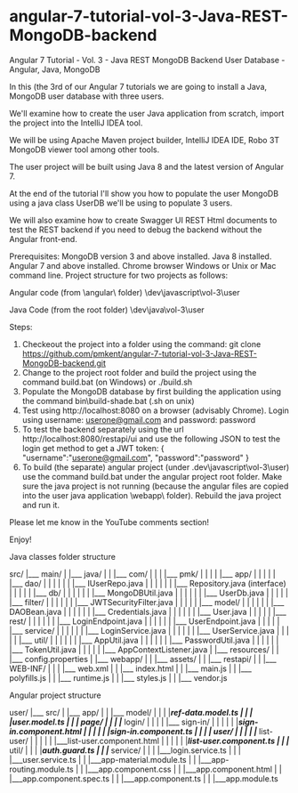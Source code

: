 # angular-7-tutorial-vol-3-Java-REST-MongoDB-backend
Angular 7 Tutorial - Vol. 3 - Java REST MongoDB Backend User Database - Angular, Java, MongoDB

In this (the 3rd of our Angular 7 tutorials we are going to install a Java, MongoDB user database with three users.

We'll examine how to create the user Java application from scratch, import the project into the IntelliJ IDEA tool.

We will be using Apache Maven project builder, IntelliJ IDEA IDE, Robo 3T MongoDB viewer tool among other tools.

The user project will be built using Java 8 and the latest version of Angular 7.

At the end of the tutorial I'll show you how to populate the user MongoDB using a java class UserDB we'll be using to populate 3 users.

We will also examine how to create Swagger UI REST Html documents to test the REST backend if you need to debug the backend without the Angular front-end.

Prerequisites:
MongoDB version 3 and above installed.
Java 8 installed.
Angular 7 and above installed.
Chrome browser
Windows or Unix or Mac command line.
Project structure for two projects as follows:

Angular code (from \angular\ folder)
\dev\javascript\vol-3\user

Java Code (from the root folder)
\dev\java\vol-3\user

Steps:
1. Checkeout the project into a folder using the command: git clone https://github.com/pmkent/angular-7-tutorial-vol-3-Java-REST-MongoDB-backend.git
2. Change to the project root folder and build the project using the command build.bat (on Windows) or ./build.sh
3. Populate the MongoDB database by first building the application using the command bin\build-shade.bat (.sh on unix)
4. Test using http://localhost:8080 on a browser (advisably Chrome). Login using username: userone@gmail.com and password: password
5. To test the backend separately using the url http://localhost:8080/restapi/ui and use the following JSON to test the login get method to get a JWT token:
{
  "username":"userone@gmail.com",
  "password":"password"
}
6. To build (the separate) angular project (under .dev\javascript\vol-3\user) use the command build.bat under the angular project root folder. Make sure the java project is not running (because the angular files are copied into the user java application \webapp\ folder). Rebuild the java project and run it.

Please let me know in the YouTube comments section!

Enjoy!

Java classes folder structure

src/
|___ main/
|    |___ java/
|    |    |___ com/
|    |    |    |___ pmk/
|    |    |    |    |___ app/
|    |    |    |    |    |___ dao/
|    |    |    |    |    |    |___ IUserRepo.java
|    |    |    |    |    |    |___ Repository.java (interface)
|    |    |    |    |    |___ db/
|    |    |    |    |    |    |___ MongoDBUtil.java
|    |    |    |    |    |    |___ UserDb.java
|    |    |    |    |    |___ filter/
|    |    |    |    |    |    |___ JWTSecurityFilter.java
|    |    |    |    |    |___ model/
|    |    |    |    |    |    |___ DAOBean.java
|    |    |    |    |    |    |___ Credentials.java
|    |    |    |    |    |    |___ User.java
|    |    |    |    |    |___ rest/
|    |    |    |    |    |    |___ LoginEndpoint.java
|    |    |    |    |    |    |___ UserEndpoint.java
|    |    |    |    |    |___ service/
|    |    |    |    |    |    |___ LoginService.java
|    |    |    |    |    |    |___ UserService.java
|    |    |    |    |    |___ util/
|    |    |    |    |    |    |___ AppUtil.java
|    |    |    |    |    |    |___ PasswordUtil.java
|    |    |    |    |    |    |___ TokenUtil.java
|    |    |    |    |    |___ AppContextListener.java
|    |___ resources/
|    |    |___ config.properties
|    |___ webapp/
|    |    |___ assets/
|    |    |___ restapi/
|    |    |___ WEB-INF/
|    |    |    |___ web.xml
|    |    |___ index.html
|    |    |___ main.js
|    |    |___ polyfills.js
|    |    |___ runtime.js
|    |    |___ styles.js
|    |    |___ vendor.js


Angular project structure

user/
|___ src/
|    |___ app/
|    |    |___ model/
|    |    |    |___ref-data.model.ts
|    |    |    |___user.model.ts
|    |    |___ page/
|    |    |    |___ login/
|    |    |    |    |___ sign-in/
|    |    |    |    |    |___sign-in.component.html
|    |    |    |    |    |___sign-in.component.ts
|    |    |    |___ user/
|    |    |    |    |___ list-user/
|    |    |    |    |    |___list-user.component.html
|    |    |    |    |    |___list-user.component.ts
|    |    |___ util/
|    |    |    |___auth.guard.ts
|    |    |___ service/
|    |    |    |___login.service.ts
|    |    |    |___user.service.ts
|    |    |___app-material.module.ts
|    |    |___app-routing.module.ts
|    |    |___app.component.css
|    |    |___app.component.html
|    |    |___app.component.spec.ts
|    |    |___app.component.ts
|    |    |___app.module.ts
